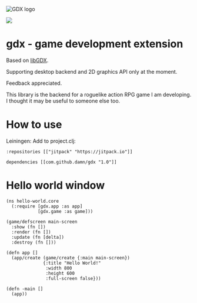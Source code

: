 <img src="https://github.com/damn/gdx/blob/main/resources/logo.png"
 alt="GDX logo" title="GDX" align="center" />

[![](https://jitpack.io/v/damn/gdx.svg)](https://jitpack.io/#damn/gdx)

# gdx - game development extension

Based on [libGDX](https://libgdx.com/).

Supporting desktop backend and 2D graphics API only at the moment.

Feedback appreciated.

This library is the backend for a roguelike action RPG game I am developing.
I thought it may be useful to someone else too.

# How to use

Leiningen: Add to project.clj:
```
:repositories [["jitpack" "https://jitpack.io"]]
```

```
dependencies [[com.github.damn/gdx "1.0"]]
```

# Hello world window

```
(ns hello-world.core
  (:require [gdx.app :as app]
            [gdx.game :as game]))

(game/defscreen main-screen
  :show (fn [])
  :render (fn [])
  :update (fn [delta])
  :destroy (fn []))

(defn app []
  (app/create (game/create {:main main-screen})
              {:title "Hello World!"
               :width 800
               :height 600
               :full-screen false}))

(defn -main []
  (app))

```
